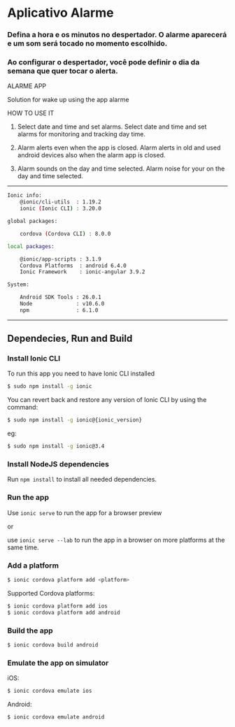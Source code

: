 # Aplicativo Alarme

### Defina a hora e os minutos no despertador. O alarme aparecerá e um som será tocado no momento escolhido.

### Ao configurar o despertador, você pode definir o dia da semana que quer tocar o alerta.

ALARME APP

Solution for wake up using the app alarme

HOW TO USE IT

1) Select date and time and set alarms. 
    Select date and time and set alarms for monitoring and tracking day time.

2) Alarm alerts even when the app is closed. 
    Alarm alerts in old and used android devices also when the alarm app is closed.

3) Alarm sounds on the day and time selected. 
    Alarm noise for your on the day and time selected.

---------------------------------------------------------------------------------
```bash
Ionic info:
    @ionic/cli-utils  : 1.19.2
    ionic (Ionic CLI) : 3.20.0

global packages:

    cordova (Cordova CLI) : 8.0.0 

local packages:

    @ionic/app-scripts : 3.1.9
    Cordova Platforms  : android 6.4.0
    Ionic Framework    : ionic-angular 3.9.2

System:

    Android SDK Tools : 26.0.1
    Node              : v10.6.0
    npm               : 6.1.0 
```
---------------------------------------------------------------------------------

## Dependecies, Run and Build

### Install Ionic CLI
To run this app you need to have Ionic CLI installed

```bash
$ sudo npm install -g ionic
```

You can revert back and restore any version of Ionic CLI by using the command:
```bash
$ sudo npm install -g ionic@{ionic_version}
```

eg:
```bash
$ sudo npm install -g ionic@3.4
```

### Install NodeJS dependencies
Run `npm install` to install all needed dependencies.

### Run the app
Use `ionic serve` to run the app for a browser preview

or

use `ionic serve --lab` to run the app in a browser on more platforms at the same time.

### Add a platform
```bash
$ ionic cordova platform add <platform>
```

Supported Cordova platforms:
```bash
$ ionic cordova platform add ios
$ ionic cordova platform add android
```

### Build the app
```bash
$ ionic cordova build android
```

### Emulate the app on simulator
iOS:
```bash
$ ionic cordova emulate ios
```

Android:
```bash
$ ionic cordova emulate android
```